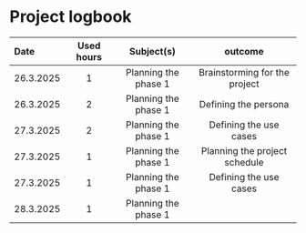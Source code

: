 # Project logbook

| Date  | Used hours | Subject(s) |  outcome |
| :---  |     :---:      |     :---:      |     :---:      |
| 26.3.2025 | 1 | Planning the phase 1  | Brainstorming for the project  |
| 26.3.2025 | 2 | Planning the phase 1  | Defining the persona  |
| 27.3.2025 | 2 | Planning the phase 1  | Defining the use cases  |
| 27.3.2025 | 1 | Planning the phase 1  | Planning the project schedule  |
| 27.3.2025 | 1 | Planning the phase 1  | Defining the use cases |
| 28.3.2025 | 1 | Planning the phase 1  |  |
